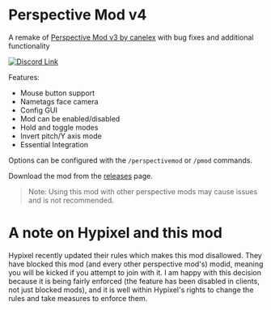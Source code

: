 # Perspective Mod v4

A remake of [Perspective Mod v3 by canelex](https://github.com/Canelex/PerspectiveMod) with bug fixes and additional functionality

[![Discord Link](https://img.shields.io/discord/767833575185580062?color=blueviolet&label=discord)](https://discord.gg/k8fnyEr)

Features:
- Mouse button support
- Nametags face camera
- Config GUI
- Mod can be enabled/disabled
- Hold and toggle modes
- Invert pitch/Y axis mode
- Essential Integration

Options can be configured with the `/perspectivemod` or `/pmod` commands.

Download the mod from the [releases](https://github.com/DJtheRedstoner/PerspectiveModv4/releases) page.

> Note: Using this mod with other perspective mods may cause issues and is not recommended.

# A note on Hypixel and this mod

Hypixel recently updated their rules which makes this mod disallowed. 
They have blocked this mod (and every other perspective mod's) modid,
meaning you will be kicked if you attempt to join with it. I am happy
with this decision because it is being fairly enforced (the feature has
been disabled in clients, not just blocked mods), and it is well within
Hypixel's rights to change the rules and take measures to enforce them.